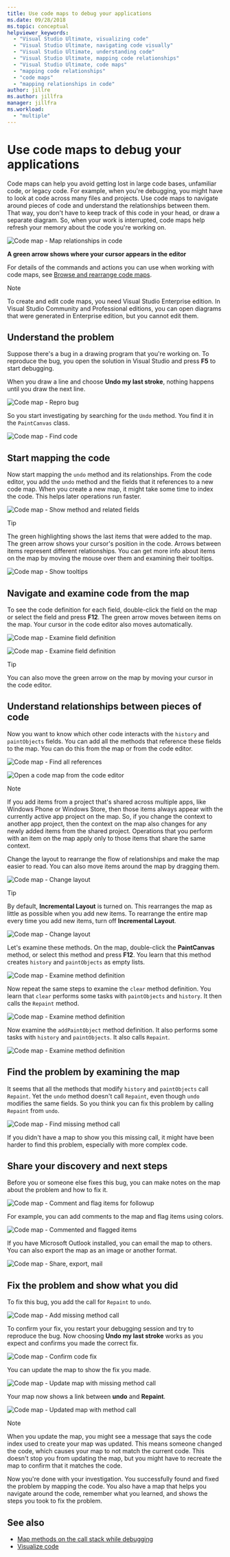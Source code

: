 ```yaml
---
title: Use code maps to debug your applications
ms.date: 09/28/2018
ms.topic: conceptual
helpviewer_keywords:
  - "Visual Studio Ultimate, visualizing code"
  - "Visual Studio Ultimate, navigating code visually"
  - "Visual Studio Ultimate, understanding code"
  - "Visual Studio Ultimate, mapping code relationships"
  - "Visual Studio Ultimate, code maps"
  - "mapping code relationships"
  - "code maps"
  - "mapping relationships in code"
author: jillre
ms.author: jillfra
manager: jillfra
ms.workload:
  - "multiple"
---
```

# Use code maps to debug your applications

Code maps can help you avoid getting lost in large code bases, unfamiliar code, or legacy code. For example, when you're debugging, you might have to look at code across many files and projects. Use code maps to navigate around pieces of code and understand the relationships between them. That way, you don't have to keep track of this code in your head, or draw a separate diagram. So, when your work is interrupted, code maps help refresh your memory about the code you're working on.

![Code map &#45; Map relationships in code](../modeling/media/codemapstoryboardpaint.png)

**A green arrow shows where your cursor appears in the editor**

For details of the commands and actions you can use when working with code maps, see [Browse and rearrange code maps](../modeling/browse-and-rearrange-code-maps.md).

> [!NOTE]
> To create and edit code maps, you need Visual Studio Enterprise edition. In Visual Studio Community and Professional editions, you can open diagrams that were generated in Enterprise edition, but you cannot edit them.

## Understand the problem
 Suppose there's a bug in a drawing program that you're working on. To reproduce the bug, you open the solution in Visual Studio and press **F5** to start debugging.

 When you draw a line and choose **Undo my last stroke**, nothing happens until you draw the next line.

 ![Code map &#45; Repro bug](../modeling/media/codemapstoryboardpaint0.png)

 So you start investigating by searching for the `Undo` method. You find it in the `PaintCanvas` class.

 ![Code map &#45; Find code](../modeling/media/codemapstoryboardpaint1.png)

## Start mapping the code
 Now start mapping the `undo` method and its relationships. From the code editor, you add the `undo` method and the fields that it references to a new code map. When you create a new map, it might take some time to index the code. This helps later operations run faster.

 ![Code map &#45; Show method and related fields](../modeling/media/codemapstoryboardpaint3.png)

> [!TIP]
> The green highlighting shows the last items that were added to the map. The green arrow shows your cursor's position in the code. Arrows between items represent different relationships. You can get more info about items on the map by moving the mouse over them and examining their tooltips.

 ![Code map &#45; Show tooltips](../modeling/media/codemapstoryboardpaint4.png)

## Navigate and examine code from the map
 To see the code definition for each field, double-click the field on the map or select the field and press **F12**. The green arrow moves between items on the map. Your cursor in the code editor also moves automatically.

 ![Code map &#45; Examine field definition](../modeling/media/codemapstoryboardpaint5.png)

 ![Code map &#45; Examine field definition](../modeling/media/codemapstoryboardpaint5a.png)

> [!TIP]
> You can also move the green arrow on the map by moving your cursor in the code editor.

## Understand relationships between pieces of code
 Now you want to know which other code interacts with the `history` and `paintObjects` fields. You can add all the methods that reference these fields to the map. You can do this from the map or from the code editor.

 ![Code map &#45; Find all references](../modeling/media/codemapstoryboardpaint6.png)

 ![Open a code map from the code editor](../modeling/media/codemapstoryboardpaint6a.png)

> [!NOTE]
> If you add items from a project that's shared across multiple apps, like Windows Phone or Windows Store, then those items always appear with the currently active app project on the map. So, if you change the context to another app project, then the context on the map also changes for any newly added items from the shared project. Operations that you perform with an item on the map apply only to those items that share the same context.

 Change the layout to rearrange the flow of relationships and make the map easier to read. You can also move items around the map by dragging them.

 ![Code map &#45; Change layout](../modeling/media/codemapstoryboardpaint7a.png)

> [!TIP]
> By default, **Incremental Layout** is turned on. This rearranges the map as little as possible when you add new items. To rearrange the entire map every time you add new items, turn off **Incremental Layout**.

 ![Code map &#45; Change layout](../modeling/media/codemapstoryboardpaint7.png)

 Let's examine these methods. On the map, double-click the **PaintCanvas** method, or select this method and press **F12**. You learn that this method creates `history` and `paintObjects` as empty lists.

 ![Code map &#45; Examine method definition](../modeling/media/codemapstoryboardpaint8.png)

 Now repeat the same steps to examine the `clear` method definition. You learn that `clear` performs some tasks with `paintObjects` and `history`. It then calls the `Repaint` method.

 ![Code map &#45; Examine method definition](../modeling/media/codemapstoryboardpaint9.png)

 Now examine the `addPaintObject` method definition. It also performs some tasks with `history` and `paintObjects`. It also calls `Repaint`.

 ![Code map &#45; Examine method definition](../modeling/media/codemapstoryboardpaint10.png)

## Find the problem by examining the map
 It seems that all the methods that modify `history` and `paintObjects` call `Repaint`. Yet the `undo` method doesn't call `Repaint`, even though `undo` modifies the same fields. So you think you can fix this problem by calling `Repaint` from `undo`.

 ![Code map &#45; Find missing method call](../modeling/media/codemapstoryboardpaint11.png)

 If you didn't have a map to show you this missing call, it might have been harder to find this problem, especially with more complex code.

## Share your discovery and next steps
 Before you or someone else fixes this bug, you can make notes on the map about the problem and how to fix it.

 ![Code map &#45; Comment and flag items for followup](../modeling/media/codemapstoryboardpaint12.png)

 For example, you can add comments to the map and flag items using colors.

 ![Code map &#45; Commented and flagged items](../modeling/media/codemapstoryboardpaint12a.png)

 If you have Microsoft Outlook installed, you can email the map to others. You can also export the map as an image or another format.

 ![Code map &#45; Share, export, mail](../modeling/media/codemapstoryboardpaint13.png)

## Fix the problem and show what you did
 To fix this bug, you add the call for `Repaint` to `undo`.

 ![Code map &#45; Add missing method call](../modeling/media/codemapstoryboardpaint14.png)

 To confirm your fix, you restart your debugging session and try to reproduce the bug. Now choosing **Undo my last stroke** works as you expect and confirms you made the correct fix.

 ![Code map &#45; Confirm code fix](../modeling/media/codemapstoryboardpaint15.png)

 You can update the map to show the fix you made.

 ![Code map &#45; Update map with missing method call](../modeling/media/codemapstoryboardpaint16.png)

 Your map now shows a link between **undo** and **Repaint**.

 ![Code map &#45; Updated map with method call](../modeling/media/codemapstoryboardpaint17.png)

> [!NOTE]
> When you update the map, you might see a message that says the code index used to create your map was updated. This means someone changed the code, which causes your map to not match the current code. This doesn't stop you from updating the map, but you might have to recreate the map to confirm that it matches the code.

 Now you're done with your investigation. You successfully found and fixed the problem by mapping the code. You also have a map that helps you navigate around the code, remember what you learned, and shows the steps you took to fix the problem.

## See also

- [Map methods on the call stack while debugging](../debugger/map-methods-on-the-call-stack-while-debugging-in-visual-studio.md)
- [Visualize code](../modeling/visualize-code.md)

